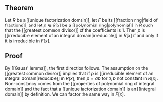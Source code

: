## Theorem
Let $R$ be a [[unique factorization domain]], let $F$ be its [[fraction ring|field of fractions]], and let $p\in R[x]$ be a [[polynomial ring|polynomial]] in $R$ such that the [[greatest common divisor]] of the coefficients is $1$. Then $p$ is [[irreducible element of an integral domain|irreducible]] in $R[x]$ if and only if it is irreducible in $F[x]$.
## Proof
By [[Gauss' lemma]], the first direction follows. The assumption on the [[greatest common divisor]] implies that if $p$ is [[irreducible element of an integral domain|reducible]] in $R[x]$, then $p=ab$ for $a,b$ not constant in $R[x]$. Non-constancy comes from the [[properties of polynomial ring of integral domain]] and the fact that a [[unique factorization domain]] is an [[integral domain]] by definition. We can factor the same way in $F[x]$.
